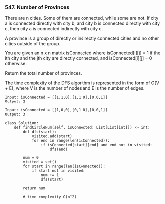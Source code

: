 ### 547. Number of Provinces

There are n cities. Some of them are connected, while some are not. If city a is connected directly with city b, and city b is connected directly with city c, then city a is connected indirectly with city c.

A province is a group of directly or indirectly connected cities and no other cities outside of the group.

You are given an n x n matrix isConnected where isConnected[i][j] = 1 if the ith city and the jth city are directly connected, and isConnected[i][j] = 0 otherwise.

Return the total number of provinces.

The time complexity of the DFS algorithm is represented in the form of O(V + E), where V is the number of nodes and E is the number of edges.

```
Input: isConnected = [[1,1,0],[1,1,0],[0,0,1]]
Output: 2

Input: isConnected = [[1,0,0],[0,1,0],[0,0,1]]
Output: 3
```
```
class Solution:
    def findCircleNum(self, isConnected: List[List[int]]) -> int:
        def dfs(start):
            visited.add(start)
            for end in range(len(isConnected)):
                if isConnected[start][end] and end not in visited:
                    dfs(end)
        
        num = 0
        visited = set()
        for start in range(len(isConnected)):
            if start not in visited:
                num += 1
                dfs(start)
        
        return num 
        
        # time complexity O(n^2)
```
